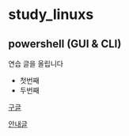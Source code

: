 # study_linuxs
## powershell (GUI & CLI)
연습 글을 올립니다
- 첫번째
- 두번째

[구글](https://www.google.com)

[안내글](codes/10_powershells.sh)

